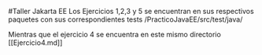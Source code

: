 #Taller Jakarta EE
Los Ejercicios 1,2,3 y 5
se encuentran en sus respectivos paquetes con sus correspondientes tests
/PracticoJavaEE/src/test/java/

Mientras que el ejercicio 4 se encuentra en este mismo directorio [[Ejercicio4.md]]

